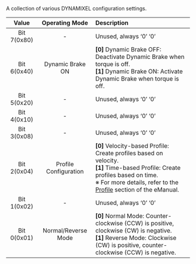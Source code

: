 A collection of various DYNAMIXEL configuration settings.

|     Value   |      Operating Mode      | Description                                                                                                        |
|:-----------:|:------------------------:|:-------------------------------------------------------------------------------------------------------------------|
| Bit 7(0x80) |            -             | Unused, always ‘0’ ‘0’                                                                                             |
| Bit 6(0x40) |     Dynamic Brake ON     | **[0]** Dynamic Brake OFF: Deactivate Dynamic Brake when torque is off.<br />**[1]** Dynamic Brake ON: Activate Dynamic Brake when torque is off.  |
| Bit 5(0x20) |            -             | Unused, always ‘0’ ‘0’                                                                                             |
| Bit 4(0x10) |            -             | Unused, always ‘0’ ‘0’                                                                                             |
| Bit 3(0x08) |            -             | Unused, always ‘0’ ‘0’                                                                                             |
| Bit 2(0x04) |  Profile Configuration   | **[0]** Velocity-based Profile: Create profiles based on velocity.<br />**[1]** Time-based Profile: Create profiles based on time.<br />※ For more details, refer to the [Profile](#profile) section of the eManual. |
| Bit 1(0x02) |            -             | Unused, always ‘0’ ‘0’                                                                                             |
| Bit 0(0x01) |   Normal/Reverse Mode    | **[0]** Normal Mode: Counter-clockwise (CCW) is positive, clockwise (CW) is negative.<br />**[1]** Reverse Mode: Clockwise (CW) is positive, counter-clockwise (CCW) is negative.  |
